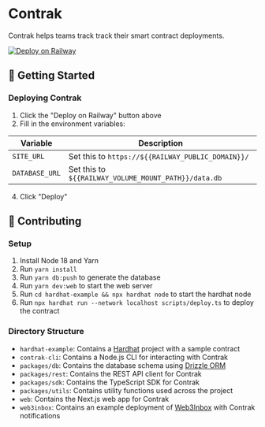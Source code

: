 # Contrak

Contrak helps teams track track their smart contract deployments.

[![Deploy on Railway](https://railway.app/button.svg)](https://railway.app/template/qc4V0T?referralCode=kMU60t)

## 🚀 Getting Started

### Deploying Contrak

1. Click the "Deploy on Railway" button above
2. Fill in the environment variables:

| Variable       | Description                                          |
| -------------- | ---------------------------------------------------- |
| `SITE_URL`     | Set this to `https://${{RAILWAY_PUBLIC_DOMAIN}}/`    |
| `DATABASE_URL` | Set this to `${{RAILWAY_VOLUME_MOUNT_PATH}}/data.db` |

4. Click "Deploy"

## 👷 Contributing

### Setup

1. Install Node 18 and Yarn
2. Run `yarn install`
3. Run `yarn db:push` to generate the database
4. Run `yarn dev:web` to start the web server
5. Run `cd hardhat-example && npx hardhat node` to start the hardhat node
6. Run `npx hardhat run --network localhost scripts/deploy.ts` to deploy the contract

### Directory Structure

- `hardhat-example`: Contains a [Hardhat](https://hardhat.org/) project with a sample contract
- `contrak-cli`: Contains a Node.js CLI for interacting with Contrak
- `packages/db`: Contains the database schema using [Drizzle ORM](https://orm.drizzle.team/)
- `packages/rest`: Contains the REST API client for Contrak
- `packages/sdk`: Contains the TypeScript SDK for Contrak
- `packages/utils`: Contains utility functions used across the project
- `web`: Contains the Next.js web app for Contrak
- `web3inbox`: Contains an example deployment of [Web3Inbox](https://web3inbox.com/) with Contrak notifications
